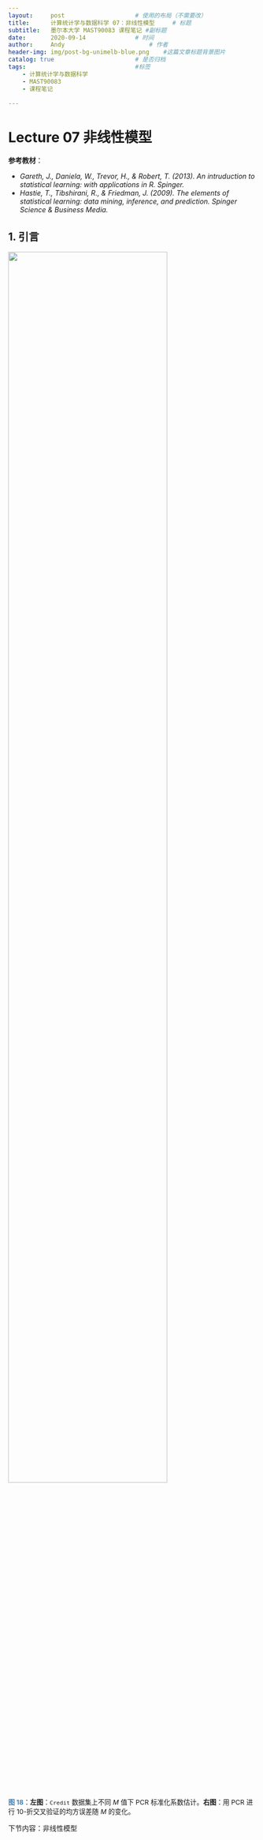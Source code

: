 ```yaml
---
layout:     post   				    # 使用的布局（不需要改）
title:      计算统计学与数据科学 07：非线性模型  	# 标题 
subtitle:   墨尔本大学 MAST90083 课程笔记 #副标题
date:       2020-09-14				# 时间
author:     Andy 						# 作者
header-img: img/post-bg-unimelb-blue.png 	#这篇文章标题背景图片
catalog: true 						# 是否归档
tags:								#标签
    - 计算统计学与数据科学
    - MAST90083
    - 课程笔记

---
```


# Lecture 07 非线性模型

**参考教材**：

* *Gareth, J., Daniela, W., Trevor, H., & Robert, T. (2013). An intruduction to statistical learning: with applications in R. Spinger.*
* *Hastie, T., Tibshirani, R., & Friedman, J. (2009). The elements of statistical learning: data mining, inference, and prediction. Spinger Science & Business Media.*

## 1. 引言



<img src="http://andy-blog.oss-cn-beijing.aliyuncs.com/blog/2020-11-09-WX20201109-224317%402x.png" width="80%">

<span style="margin:auto; display:table; font-size:10pt"> <span style="color:steelblue;font-weight:bold">图 18</span>：**左图**：`Credit` 数据集上不同 $M$ 值下 PCR 标准化系数估计。**右图**：用 PCR 进行 $10$-折交叉验证的均方误差随 $M$ 的变化。</span>



下节内容：非线性模型
